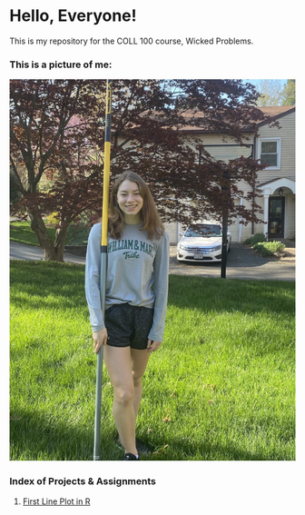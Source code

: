 # Hello, Everyone!

This is my repository for the COLL 100 course, Wicked Problems.

### This is a picture of me:

![](wmpicture.jpg)

### Index of Projects & Assignments

1. [First Line Plot in R](line_plot.md)
